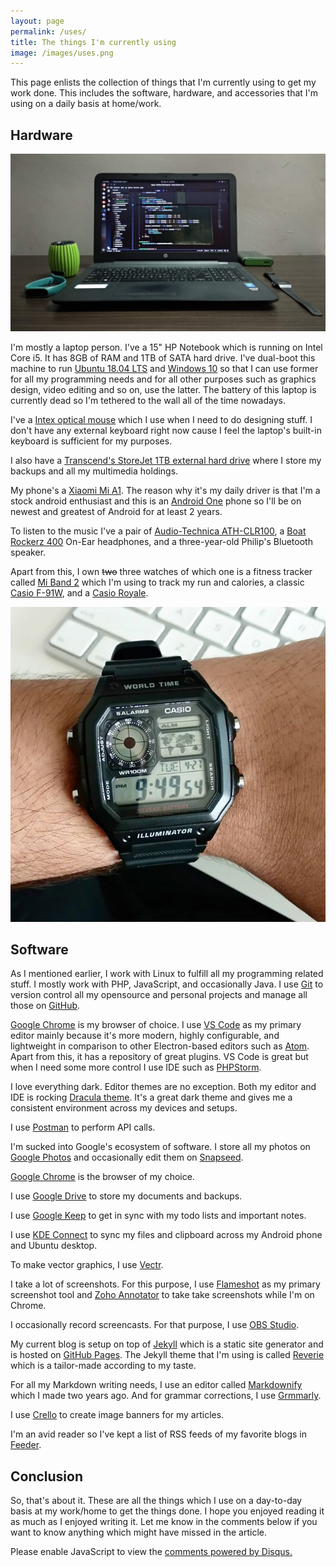 ```yaml
---
layout: page
permalink: /uses/
title: The things I'm currently using
image: /images/uses.png
---
```


This page enlists the collection of things that I'm currently using to get my work done. This includes the software, hardware, and accessories that I'm using on a daily basis at home/work. 

## Hardware

![](/images/setup-2108.jpg)

I'm mostly a laptop person. I've a 15" HP Notebook which is running on Intel Core i5. It has 8GB of RAM and 1TB of SATA hard drive. I've dual-boot this machine to run [Ubuntu 18.04 LTS](http://releases.ubuntu.com/18.04/) and [Windows 10](https://en.wikipedia.org/wiki/Windows_10) so that I can use former for all my programming needs and for all other purposes such as graphics design, video editing and so on, use the latter. The battery of this laptop is currently dead so I'm tethered to the wall all of the time nowadays. 

I've a [Intex optical mouse](https://www.amazon.in/Intex-Magic-USB-Optical-Mouse/dp/B01GV3M40S) which I use when I need to do designing stuff. I don't have any external keyboard right now cause I feel the laptop's built-in keyboard is sufficient for my purposes. 

I also have a [Transcend's StoreJet 1TB external hard drive](https://www.amazon.in/Transcend-StoreJet-2-5-inch-Portable-External/dp/B005MNGQ6C) where I store my backups and all my multimedia holdings. 

My phone's a [Xiaomi Mi A1](https://en.wikipedia.org/wiki/Xiaomi_Mi_A1). The reason why it's my daily driver is that I'm a stock android enthusiast and this is an [Android One](https://en.wikipedia.org/wiki/Android_One) phone so I'll be on newest and greatest of Android for at least 2 years.

To listen to the music I've a pair of [Audio-Technica ATH-CLR100](https://www.audio-technica.com/cms/headphones/a0a8895f03d70c11/index.html), a [Boat Rockerz 400](https://www.boat-lifestyle.com/products/rockerz-400) On-Ear headphones, and a three-year-old Philip's Bluetooth speaker.

Apart from this, I own ~~two~~ three watches of which one is a fitness tracker called [Mi Band 2](https://www.mi.com/global/miband2/) which I'm using to track my run and calories, a classic [Casio F-91W](https://en.wikipedia.org/wiki/Casio_F-91W), and a [Casio Royale](https://www.casio.com/products/watches/classic/ae1200wh-1a).

![Casio AE1200](/images/casio-f91w.jpg)

## Software

As I mentioned earlier, I work with Linux to fulfill all my programming related stuff. I mostly work with PHP, JavaScript, and occasionally Java. I use [Git](https://git-scm.com/) to version control all my opensource and personal projects and manage all those on [GitHub](https://github.com/amitmerchant1990). 

[Google Chrome](https://www.google.com/chrome/) is my browser of choice. I use [VS Code](https://code.visualstudio.com/) as my primary editor mainly because it's more modern, highly configurable, and lightweight in comparison to other Electron-based editors such as [Atom](https://atom.io/). Apart from this, it has a repository of great plugins. VS Code is great but when I need some more control I use IDE such as [PHPStorm](https://www.jetbrains.com/phpstorm/).

I love everything dark. Editor themes are no exception. Both my editor and IDE is rocking [Dracula theme](https://draculatheme.com/). It's a great dark theme and gives me a consistent environment across my devices and setups.

I use [Postman](https://www.getpostman.com/) to perform API calls.

I'm sucked into Google's ecosystem of software. I store all my photos on [Google Photos](https://photos.google.com) and occasionally edit them on [Snapseed](https://play.google.com/store/apps/details?id=com.niksoftware.snapseed&hl=en_IN). 

[Google Chrome](https://www.google.com/chrome) is the browser of my choice.

I use [Google Drive](https://drive.google.com) to store my documents and backups. 

I use [Google Keep](https://keep.google.com) to get in sync with my todo lists and important notes. 

I use [KDE Connect](https://kdeconnect.kde.org/) to sync my files and clipboard across my Android phone and Ubuntu desktop. 

To make vector graphics, I use [Vectr](https://vectr.com/).

I take a lot of screenshots. For this purpose, I use [Flameshot](https://flameshot.js.org/) as my primary screenshot tool and [Zoho Annotator](https://www.zoho.com/annotator/) to take take screenshots while I'm on Chrome.

I occasionally record screencasts. For that purpose, I use [OBS Studio](https://obsproject.com/).

My current blog is setup on top of [Jekyll](https://jekyllrb.com/) which is a static site generator and is hosted on [GitHub Pages](https://pages.github.com/). The Jekyll theme that I'm using is called [Reverie](https://github.com/amitmerchant1990/reverie) which is a tailor-made according to my taste.

For all my Markdown writing needs, I use an editor called [Markdownify](https://markdownify.js.org/) which I made two years ago. And for grammar corrections, I use [Grmmarly](http://grammarly.com/).

I use [Crello](https://crello.com/) to create image banners for my articles.

I'm an avid reader so I've kept a list of RSS feeds of my favorite blogs in [Feeder](https://feeder.co).

## Conclusion

So, that's about it. These are all the things which I use on a day-to-day basis at my work/home to get the things done. I hope you enjoyed reading it as much as I enjoyed writing it. Let me know in the comments below if you want to know anything which might have missed in the article.

<div id="disqus_thread"></div>
<script>
(function() { // DON'T EDIT BELOW THIS LINE
var d = document, s = d.createElement('script');
s.src = 'https://amitmerchant.disqus.com/embed.js';
s.setAttribute('data-timestamp', +new Date());
(d.head || d.body).appendChild(s);
})();
</script>
<noscript>Please enable JavaScript to view the <a href="https://disqus.com/?ref_noscript">comments powered by Disqus.</a></noscript>
